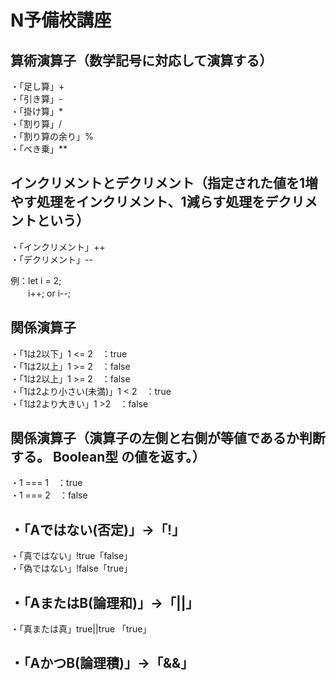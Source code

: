 # N予備校講座  
  
      
算術演算子（数学記号に対応して演算する）  
----------  
・「足し算」+    
・「引き算」-   
・「掛け算」*   
・「割り算」/   
・「割り算の余り」%   
・「べき乗」**   
      
  
  
インクリメントとデクリメント（指定された値を1増やす処理をインクリメント、1減らす処理をデクリメントという）  
----------  
・「インクリメント」++    
・「デクリメント」--   

例：let i = 2;  
　　i++; or i--;  
      
      
関係演算子
----------  
・「1は2以下」1 <= 2　：true    
・「1は2以上」1 >= 2　：false      
・「1は2以上」1 >= 2　：false    
・「1は2より小さい(未満)」1 < 2　：true  
・「1は2より大きい」1 >2　：false  
  
      
関係演算子（演算子の左側と右側が等値であるか判断する。 Boolean型 の値を返す。）
----------  
・1 === 1　：true    
・1 === 2　：false      
  
      
・「Aではない(否定)」->「!」
----------  
・「真ではない」!true「false」  
・「偽ではない」!false「true」  

      
・「AまたはB(論理和)」->「||」  
---------
・「真または真」true||true 「true」


・「AかつB(論理積)」->「&&」  
----
  